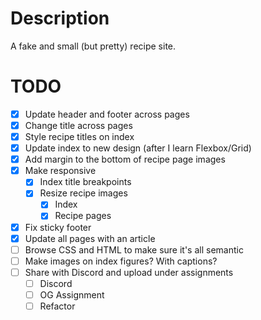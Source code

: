 # Description

A fake and small (but pretty) recipe site.

# TODO

- [X] Update header and footer across pages
- [X] Change title across pages
- [X] Style recipe titles on index
- [X] Update index to new design (after I learn Flexbox/Grid)
- [X] Add margin to the bottom of recipe page images
- [X] Make responsive
   - [X] Index title breakpoints
   - [X] Resize recipe images
      - [X] Index
      - [X] Recipe pages
- [X] Fix sticky footer
- [X] Update all pages with an article
- [ ] Browse CSS and HTML to make sure it's all semantic
- [ ] Make images on index figures? With captions?
- [ ] Share with Discord and upload under assignments
   - [ ] Discord
   - [ ] OG Assignment
   - [ ] Refactor
